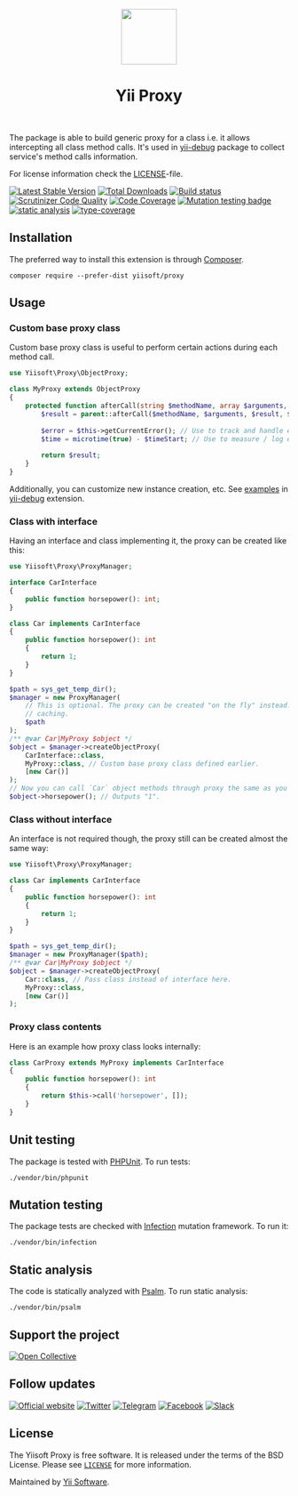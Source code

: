 <p align="center">
    <a href="https://github.com/yiisoft" target="_blank">
        <img src="https://yiisoft.github.io/docs/images/yii_logo.svg" height="100px">
    </a>
    <h1 align="center">Yii Proxy</h1>
    <br>
</p>

The package is able to build generic proxy for a class i.e. it allows intercepting all class method calls. It's used in 
[yii-debug](https://github.com/yiisoft/yii-debug) package to collect service's method calls information.

For license information check the [LICENSE](LICENSE.md)-file.

[![Latest Stable Version](https://poser.pugx.org/yiisoft/proxy/v/stable.png)](https://packagist.org/packages/yiisoft/proxy)
[![Total Downloads](https://poser.pugx.org/yiisoft/proxy/downloads.png)](https://packagist.org/packages/yiisoft/proxy)
[![Build status](https://github.com/yiisoft/proxy/workflows/build/badge.svg)](https://github.com/yiisoft/proxy/actions?query=workflow%3Abuild)
[![Scrutinizer Code Quality](https://scrutinizer-ci.com/g/yiisoft/proxy/badges/quality-score.png?b=master)](https://scrutinizer-ci.com/g/yiisoft/proxy/?branch=master)
[![Code Coverage](https://scrutinizer-ci.com/g/yiisoft/proxy/badges/coverage.png?b=master)](https://scrutinizer-ci.com/g/yiisoft/proxy/?branch=master)
[![Mutation testing badge](https://img.shields.io/endpoint?style=flat&url=https%3A%2F%2Fbadge-api.stryker-mutator.io%2Fgithub.com%2Fyiisoft%2Fproxy%2Fmaster)](https://dashboard.stryker-mutator.io/reports/github.com/yiisoft/proxy/master)
[![static analysis](https://github.com/yiisoft/proxy/workflows/static%20analysis/badge.svg)](https://github.com/yiisoft/proxy/actions?query=workflow%3A%22static+analysis%22)
[![type-coverage](https://shepherd.dev/github/yiisoft/proxy/coverage.svg)](https://shepherd.dev/github/yiisoft/proxy)

## Installation

The preferred way to install this extension is through [Сomposer](http://getcomposer.org/download/).

```
composer require --prefer-dist yiisoft/proxy
```

## Usage

### Custom base proxy class

Custom base proxy class is useful to perform certain actions during each method call.

```php
use Yiisoft\Proxy\ObjectProxy;

class MyProxy extends ObjectProxy
{
    protected function afterCall(string $methodName, array $arguments, mixed $result, float $timeStart) : mixed {
        $result = parent::afterCall($methodName, $arguments, $result, $timeStart);
        
        $error = $this->getCurrentError(); // Use to track and handle errors. 
        $time = microtime(true) - $timeStart; // Use to measure / log execution time.
        
        return $result;
    }
}
```

Additionally, you can customize new instance creation, etc. See
[examples](https://github.com/yiisoft/yii-debug/tree/master/src/Proxy) in
[yii-debug](https://github.com/yiisoft/yii-debug) extension.

### Class with interface

Having an interface and class implementing it, the proxy can be created like this:

```php
use Yiisoft\Proxy\ProxyManager;

interface CarInterface
{
    public function horsepower(): int;
}

class Car implements CarInterface
{
    public function horsepower(): int
    {
        return 1;
    }
}

$path = sys_get_temp_dir();
$manager = new ProxyManager(
    // This is optional. The proxy can be created "on the fly" instead. But it's recommended to specify path to enable
    // caching.
    $path
);
/** @var Car|MyProxy $object */
$object = $manager->createObjectProxy(
    CarInterface::class,
    MyProxy::class, // Custom base proxy class defined earlier.
    [new Car()]
);
// Now you can call `Car` object methods through proxy the same as you would call it in original `Car` object.
$object->horsepower(); // Outputs "1".
```

### Class without interface

An interface is not required though, the proxy still can be created almost the same way:

```php
use Yiisoft\Proxy\ProxyManager;

class Car implements CarInterface
{
    public function horsepower(): int
    {
        return 1;
    }
}

$path = sys_get_temp_dir();
$manager = new ProxyManager($path);
/** @var Car|MyProxy $object */
$object = $manager->createObjectProxy(
    Car::class, // Pass class instead of interface here. 
    MyProxy::class, 
    [new Car()]
);
```

### Proxy class contents

Here is an example how proxy class looks internally:

```php
class CarProxy extends MyProxy implements CarInterface
{
    public function horsepower(): int
    {
        return $this->call('horsepower', []);
    }
}
```

## Unit testing

The package is tested with [PHPUnit](https://phpunit.de/). To run tests:

```shell
./vendor/bin/phpunit
```

## Mutation testing

The package tests are checked with [Infection](https://infection.github.io/) mutation framework. To run it:

```shell
./vendor/bin/infection
```

## Static analysis

The code is statically analyzed with [Psalm](https://psalm.dev/). To run static analysis:

```shell
./vendor/bin/psalm
```

## Support the project

[![Open Collective](https://img.shields.io/badge/Open%20Collective-sponsor-7eadf1?logo=open%20collective&logoColor=7eadf1&labelColor=555555)](https://opencollective.com/yiisoft)

## Follow updates

[![Official website](https://img.shields.io/badge/Powered_by-Yii_Framework-green.svg?style=flat)](https://www.yiiframework.com/)
[![Twitter](https://img.shields.io/badge/twitter-follow-1DA1F2?logo=twitter&logoColor=1DA1F2&labelColor=555555?style=flat)](https://twitter.com/yiiframework)
[![Telegram](https://img.shields.io/badge/telegram-join-1DA1F2?style=flat&logo=telegram)](https://t.me/yii3en)
[![Facebook](https://img.shields.io/badge/facebook-join-1DA1F2?style=flat&logo=facebook&logoColor=ffffff)](https://www.facebook.com/groups/yiitalk)
[![Slack](https://img.shields.io/badge/slack-join-1DA1F2?style=flat&logo=slack)](https://yiiframework.com/go/slack)

## License

The Yiisoft Proxy is free software. It is released under the terms of the BSD License.
Please see [`LICENSE`](./LICENSE.md) for more information.

Maintained by [Yii Software](https://www.yiiframework.com/).
